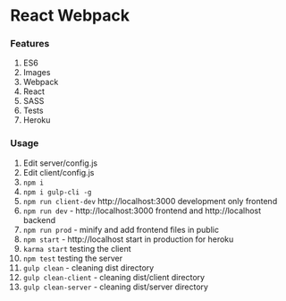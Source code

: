 # React Webpack

### Features
1. ES6
2. Images
3. Webpack
4. React
5. SASS
6. Tests
7. Heroku

### Usage
1. Edit server/config.js
2. Edit client/config.js
3. `npm i`
4. `npm i gulp-cli -g`
5. `npm run client-dev` http://localhost:3000 development only frontend
6. `npm run dev` - http://localhost:3000 frontend and http://localhost backend
7. `npm run prod` - minify and add frontend files in public
8. `npm start` - http://localhost start in production for heroku
9. `karma start` testing the client
9. `npm test` testing the server
9. `gulp clean` - cleaning dist directory
10. `gulp clean-client` - cleaning dist/client directory
11. `gulp clean-server` - cleaning dist/server directory

